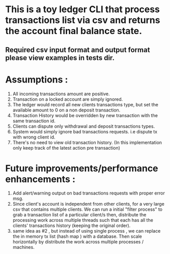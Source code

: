 # This is a toy ledger CLI that process transactions list via csv and returns the account final balance state.

## Required csv input format and output format please view examples in tests dir.

# Assumptions :
1. All incoming transactions amount are positive. 
2. Transaction on a locked account are simply ignored.
3. The ledger would record all new clients transactions type, but set the available amount to 0 on a non deposit transaction.
4. Transaction History would be overridden by new transaction with the same transaction id.
5. Clients can dispute only withdrawal and deposit transactions types.
6. System would simply ignore bad transactions requests. i.e dispute tx with wrong client id.
7. There's no need to view old transaction history. (In this implementation only keep track of the latest action pre transaction)

# Future improvements/performance enhancements :
1. Add alert/warning output on bad transactions requests with proper error msg.
2. Since client's account is independent from other clients, for a very large csv that contains multiple clients. We can run a initial "filter process" to grab a transaction list of a particular client/s then, distribute the processing work across multiple threads such that each has all the clients' transactions history (keeping the original order).
3. same idea as #2 , but instead of using single process , we can replace the in memory tx list (hash map ) with a database. Then scale horizontally by distribute the work across multiple processes / machines.
